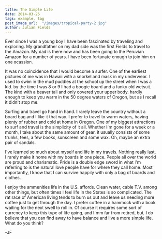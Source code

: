 ```yaml
---
title: The Simple Life
date: 2014-03-25
tags: example, tag
post_image_url:  "/images/tropical-party-2.jpg"
author: Julian Fields
---
```


Ever since I was a young boy I have been fascinated by traveling and
exploring.  My grandfather on my dad side was the first Fields to
travel to the Amazon.  My dad is there now and has been going to the
Peruvian Amazon for a number of years.  I have been fortunate enough
to join him on one ocassion.  

It was no coincidence that I would become a surfer.  One of the earliest
pictures of me was in Hawaii with a snorkel and mask in my underwear.
I used to swim in the mud puddles at the school up the street when I was
a kid.  by the time I was 8 or 9 I had a boogie board and a funky old
wetsuit.  The kind with a beaver tail and only covered your upper body.
hardly enough to keep you warm in the 50 degree waters of Oregon, but as
I recall it didn't stop me.

Surfing and travel go hand in hand.  I rarely leave
the country without
a board bag and I like it that way.  I prefer to travel to warm waters,
having plenty of rubber and cold at home in Oregon.  One of my biggest
attractions to surf and travel is the simplicity of it all.  Whether I'm
gone for a week or a month, I take about the same amount of gear.  it
usually consists of some trunks, tees, a few books, sunscreen and some
wax.  Oh, maybe an extra pair of sandals. 

I've learned so much about myself and life in my travels.  Nothing
really last, I rarely make it home with my boards in one piece.  People
all over the world are proud and charismatic.  Pride is a double edge
sword in what I'm referring to is the natural love people have for where
they call home.  Most importantly, I know that I can survive happily
with only a bag of boards and clothes.  

I enjoy the ammenities life in the U.S. affords.  Clean water, cable
T.V. among other things, but often times I feel life in the States is so
complicated.  The rat race of American living tends to burn us out and
leave us needing more coffee just to get through the day.  I prefer
coffee in a hammock with a book waiting for the next swell to roll in.
Of course it requires some sort of currency to keep this type of life
going, and I'mm far from retired, but, I do believe that you can find
away to have balance and live a more simple life.  What do you think? 

-JF
 
